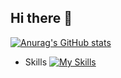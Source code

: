 ## Hi there 👋
 
[![Anurag's GitHub stats](https://github-readme-stats.vercel.app/api?username=TimothyPhan2&show_icons=true&theme=radical)](https://github.com/anuraghazra/github-readme-stats)

- Skills
[![My Skills](https://skillicons.dev/icons?i=js,html,css,docker,express,firebase,flask,gcp,git,github,java,mongodb,mysql,nextjs,nodejs,postgres,py,react,supabase,tailwind,ts)](https://skillicons.dev)

<!--
**TimothyPhan2/TimothyPhan2** is a ✨ _special_ ✨ repository because its `README.md` (this file) appears on your GitHub profile.

Here are some ideas to get you started:

- 🔭 I’m currently working on ...
- 🌱 I’m currently learning ...
- 👯 I’m looking to collaborate on ...
- 🤔 I’m looking for help with ...
- 💬 Ask me about ...
- 📫 How to reach me: ...
- 😄 Pronouns: ...
- ⚡ Fun fact: ...
-->
